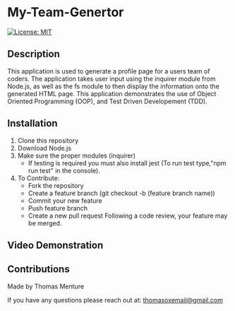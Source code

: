 # My-Team-Genertor

[![License: MIT](https://img.shields.io/badge/License-MIT-yellow.svg)](https://opensource.org/licenses/MIT)

## Description 
This application is used to generate a profile page for a users team of coders. The application takes user input using the inquirer module from Node.js, as well as the fs module to then display the information onto the generated HTML page.
This application demonstrates the use of Object Oriented Programming (OOP), and Test Driven Developement (TDD).

## Installation
1. Clone this repository
2. Download Node.js
3. Make sure the proper modules (inquirer)
    - If testing is required you must also install jest (To run test type,"npm run test" in the console).
4. To Contribute:
    - Fork the repository
    - Create a feature branch (git checkout -b (feature branch name))
    - Commit your new feature
    - Push feature branch
    - Create a new pull request
    Following a code review, your feature may be merged.

## Video Demonstration

## Contributions
Made by Thomas Menture

If you have any questions please reach out at:
thomasoxemail@gmail.com 


